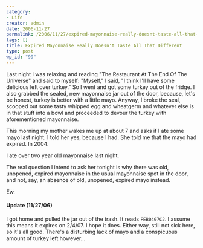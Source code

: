 ```yaml
---
category:
- Life
creator: admin
date: 2006-11-27
permalink: /2006/11/27/expired-mayonnaise-really-doesnt-taste-all-that-different/
tags: []
title: Expired Mayonnaise Really Doesn't Taste All That Different
type: post
wp_id: "99"
---
```


Last night I was relaxing and reading "The Restaurant At The End Of The Universe" and said to myself: "Myself," I said, "I think I'll have some delicious left over turkey."  So I went and got some turkey out of the fridge.  I also grabbed the sealed, new mayonnaise jar out of the door, because, let's be honest, turkey is better with a little mayo.  Anyway, I broke the seal, scooped out some tasty whipped egg and wheatgerm and whatever else is in that stuff into a bowl and proceeded to devour the turkey with aforementioned mayonnaise.

This morning my mother wakes me up at about 7 and asks if I ate some mayo last night.  I told her yes, because I had.  She told me that the mayo had expired.  In 2004.

I ate over two year old mayonnaise last night.

The real question I intend to ask her tonight is why there was old, unopened, expired mayonnaise in the usual mayonnaise spot in the door, and not, say, an absence of old, unopened, expired mayo instead.

Ew.

#### Update (11/27/06)

I got home and pulled the jar out of the trash.  It reads `FEB0407C2`. I assume this means it expires on 2/4/07.  I hope it does.  Either way, still not sick here, so it's all good.  There's a disturbing lack of mayo and a conspicuous amount of turkey left however...
